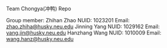 Team Chongya(冲鸭) Repo

Group member:
Zhihan Zhao   NUID: 1023201  Email: zhao.zhiha@husky.neu.edu
Jinning Yang   NUID: 1029162  Email: yang.jin@husky.neu.edu
Hanzhang Wang   NUID: 1010009  Email: wang.hanz@husky.neu.edu
